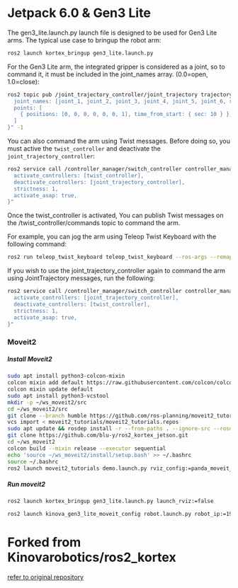 # Jetpack 6.0 & Gen3 Lite
The gen3_lite.launch.py launch file is designed to be used for Gen3 Lite arms. The typical use case to bringup the robot arm:

```bash
ros2 launch kortex_bringup gen3_lite.launch.py
```

For the Gen3 Lite arm, the integrated gripper is considered as a joint, so to command it, it must be included in the joint_names array. (0.0=open, 1.0=close):

```bash
ros2 topic pub /joint_trajectory_controller/joint_trajectory trajectory_msgs/JointTrajectory "{
  joint_names: [joint_1, joint_2, joint_3, joint_4, joint_5, joint_6, right_finger_bottom_joint],
  points: [
    { positions: [0, 0, 0, 0, 0, 0, 1], time_from_start: { sec: 10 } },
  ]
}" -1
```

You can also command the arm using Twist messages. Before doing so, you must active the `twist_controller` and deactivate the `joint_trajectory_controller`:

```bash
ros2 service call /controller_manager/switch_controller controller_manager_msgs/srv/SwitchController "{
  activate_controllers: [twist_controller],
  deactivate_controllers: [joint_trajectory_controller],
  strictness: 1,
  activate_asap: true,
}"
```

Once the twist_controller is activated, You can publish Twist messages on the /twist_controller/commands topic to command the arm.  

For example, you can jog the arm using Teleop Twist Keyboard with the following command:

```bash
ros2 run teleop_twist_keyboard teleop_twist_keyboard --ros-args --remap /cmd_vel:=/twist_controller/commands
```

If you wish to use the joint_trajectory_controller again to command the arm using JointTrajectory messages, run the following:

```bash
ros2 service call /controller_manager/switch_controller controller_manager_msgs/srv/SwitchController "{
  activate_controllers: [joint_trajectory_controller],
  deactivate_controllers: [twist_controller],
  strictness: 1,
  activate_asap: true,
}"
```
### Moveit2
##### Install Moveit2
```bash
sudo apt install python3-colcon-mixin
colcon mixin add default https://raw.githubusercontent.com/colcon/colcon-mixin-repository/master/index.yaml
colcon mixin update default
sudo apt install python3-vcstool
mkdir -p ~/ws_moveit2/src
cd ~/ws_moveit2/src
git clone --branch humble https://github.com/ros-planning/moveit2_tutorials
vcs import < moveit2_tutorials/moveit2_tutorials.repos
sudo apt update && rosdep install -r --from-paths . --ignore-src --rosdistro $ROS_DISTRO -y
git clone https://github.com/blu-y/ros2_kortex_jetson.git
cd ~/ws_moveit2
colcon build --mixin release --executor sequential
echo 'source ~/ws_moveit2/install/setup.bash' >> ~/.bashrc
source ~/.bashrc
ros2 launch moveit2_tutorials demo.launch.py rviz_config:=panda_moveit_config_demo_empty.rviz
```
##### Run moveit2
```bash
ros2 launch kortex_bringup gen3_lite.launch.py launch_rviz:=false
```
```bash
ros2 launch kinova_gen3_lite_moveit_config robot.launch.py robot_ip:=192.168.1.10
```
# Forked from Kinovarobotics/ros2_kortex
[refer to original repository](https://github.com/Kinovarobotics/ros2_kortex)
